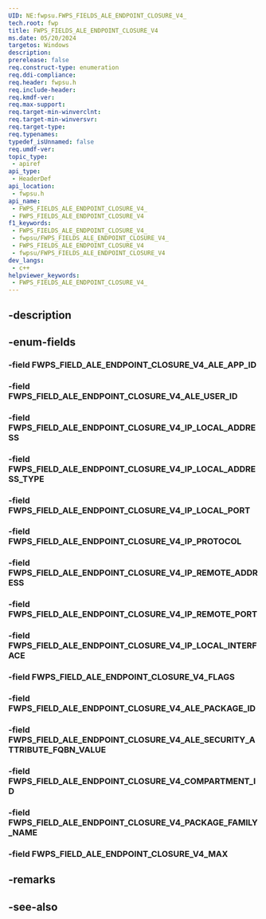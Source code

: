 ```yaml
---
UID: NE:fwpsu.FWPS_FIELDS_ALE_ENDPOINT_CLOSURE_V4_
tech.root: fwp
title: FWPS_FIELDS_ALE_ENDPOINT_CLOSURE_V4
ms.date: 05/20/2024
targetos: Windows
description: 
prerelease: false
req.construct-type: enumeration
req.ddi-compliance: 
req.header: fwpsu.h
req.include-header: 
req.kmdf-ver: 
req.max-support: 
req.target-min-winverclnt: 
req.target-min-winversvr: 
req.target-type: 
req.typenames: 
typedef_isUnnamed: false
req.umdf-ver: 
topic_type:
 - apiref
api_type:
 - HeaderDef
api_location:
 - fwpsu.h
api_name:
 - FWPS_FIELDS_ALE_ENDPOINT_CLOSURE_V4_
 - FWPS_FIELDS_ALE_ENDPOINT_CLOSURE_V4
f1_keywords:
 - FWPS_FIELDS_ALE_ENDPOINT_CLOSURE_V4_
 - fwpsu/FWPS_FIELDS_ALE_ENDPOINT_CLOSURE_V4_
 - FWPS_FIELDS_ALE_ENDPOINT_CLOSURE_V4
 - fwpsu/FWPS_FIELDS_ALE_ENDPOINT_CLOSURE_V4
dev_langs:
 - c++
helpviewer_keywords:
 - FWPS_FIELDS_ALE_ENDPOINT_CLOSURE_V4_
---
```


## -description

## -enum-fields

### -field FWPS_FIELD_ALE_ENDPOINT_CLOSURE_V4_ALE_APP_ID

### -field FWPS_FIELD_ALE_ENDPOINT_CLOSURE_V4_ALE_USER_ID

### -field FWPS_FIELD_ALE_ENDPOINT_CLOSURE_V4_IP_LOCAL_ADDRESS

### -field FWPS_FIELD_ALE_ENDPOINT_CLOSURE_V4_IP_LOCAL_ADDRESS_TYPE

### -field FWPS_FIELD_ALE_ENDPOINT_CLOSURE_V4_IP_LOCAL_PORT

### -field FWPS_FIELD_ALE_ENDPOINT_CLOSURE_V4_IP_PROTOCOL

### -field FWPS_FIELD_ALE_ENDPOINT_CLOSURE_V4_IP_REMOTE_ADDRESS

### -field FWPS_FIELD_ALE_ENDPOINT_CLOSURE_V4_IP_REMOTE_PORT

### -field FWPS_FIELD_ALE_ENDPOINT_CLOSURE_V4_IP_LOCAL_INTERFACE

### -field FWPS_FIELD_ALE_ENDPOINT_CLOSURE_V4_FLAGS

### -field FWPS_FIELD_ALE_ENDPOINT_CLOSURE_V4_ALE_PACKAGE_ID

### -field FWPS_FIELD_ALE_ENDPOINT_CLOSURE_V4_ALE_SECURITY_ATTRIBUTE_FQBN_VALUE

### -field FWPS_FIELD_ALE_ENDPOINT_CLOSURE_V4_COMPARTMENT_ID

### -field FWPS_FIELD_ALE_ENDPOINT_CLOSURE_V4_PACKAGE_FAMILY_NAME

### -field FWPS_FIELD_ALE_ENDPOINT_CLOSURE_V4_MAX

## -remarks

## -see-also

